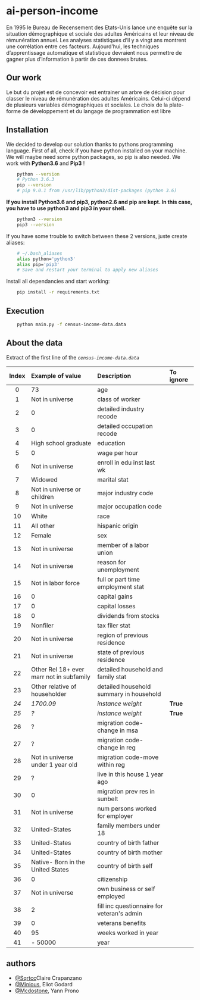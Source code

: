 # ai-person-income

En 1995 le Bureau de Recensement des Etats-Unis lance une enquête sur la situation
démographique et sociale des adultes Américains et leur niveau de rémunération annuel.
Les analyses statistiques d’il y a vingt ans montrent une corrélation entre ces facteurs.
Aujourd’hui, les techniques d’apprentissage automatique et statistique devraient nous
permettre de gagner plus d’information à partir de ces donnees brutes.


## Our work

Le but du projet est de concevoir est entrainer un arbre de décision pour classer le
niveau de rémunération des adultes Américains. Celui-ci dépend de plusieurs variables
démographiques et sociales.
Le choix de la plate-forme de développement et du langage de programmation est libre


## Installation

We decided to develop our solution thanks to pythons programming language. First of all, check if you have python installed on your machine. We will maybe need some python packages, so pip is also needed. We work with **Python3.6** and **Pip3** !
    
``` bash
    python --version
    # Python 3.6.3
    pip --version
    # pip 9.0.1 from /usr/lib/python3/dist-packages (python 3.6)
```

**If you install Python3.6 and pip3, python2.6 and pip are kept. In this case, you have to use python3 and pip3 in your shell.** 

``` bash
    python3 --version
    pip3 --version
```

If you have some trouble to switch between these 2 versions, juste create aliases:


``` bash
    # ~/.bash_aliases
    alias python='python3'
    alias pip='pip3'
    # Save and restart your terminal to apply new aliases
```

Install all dependancies and start working:
``` bash
    pip install -r requirements.txt
```


## Execution
``` bash
    python main.py -f census-income-data.data
```


## About the data

Extract of the first line of the *`census-income-data.data`*

| Index   | Example of value                             | Description                                  | To ignore |
|:-------:|:---------------------------------------------|:---------------------------------------------|:----------|
|    0    |   73                                         |   age                                        |           |
|    1    |   Not in universe                            |   class of worker                            |           |
|    2    |   0                                          |   detailed industry recode                   |           |
|    3    |   0                                          |   detailed occupation recode                 |           |
|    4    |   High school graduate                       |   education                                  |           |
|    5    |   0                                          |   wage per hour                              |           |
|    6    |   Not in universe                            |   enroll in edu inst last wk                 |           |
|    7    |   Widowed                                    |   marital stat                               |           |
|    8    |   Not in universe or children                |   major industry code                        |           |
|    9    |   Not in universe                            |   major occupation code                      |           |
|   10    |   White                                      |   race                                       |           |
|   11    |   All other                                  |   hispanic origin                            |           |
|   12    |   Female                                     |   sex                                        |           |
|   13    |   Not in universe                            |   member of a labor union                    |           |
|   14    |   Not in universe                            |   reason for unemployment                    |           |
|   15    |   Not in labor force                         |   full or part time employment stat          |           |
|   16    |   0                                          |   capital gains                              |           |
|   17    |   0                                          |   capital losses                             |           |
|   18    |   0                                          |   dividends from stocks                      |           |
|   19    |   Nonfiler                                   |   tax filer stat                             |           |
|   20    |   Not in universe                            |   region of previous residence               |           |
|   21    |   Not in universe                            |   state of previous residence                |           |
|   22    |   Other Rel 18+ ever marr not in subfamily   |   detailed household and family stat         |           |
|   23    |   Other relative of householder              |   detailed household summary in household    |           |
|   *24*  |   *1700.09*                                  |   *instance weight*                            | **True**  |
|   *25*  |   *?*                                        |   *instance weight*                            | **True**  |
|   26    |   ?                                          |   migration code-change in msa               |           |
|   27    |   ?                                          |   migration code-change in reg               |           |
|   28    |   Not in universe under 1 year old           |   migration code-move within reg             |           |
|   29    |   ?                                          |   live in this house 1 year ago              |           |
|   30    |   0                                          |   migration prev res in sunbelt              |           |
|   31    |   Not in universe                            |   num persons worked for employer            |           |
|   32    |   United-States                              |   family members under 18                    |           |
|   33    |   United-States                              |   country of birth father                    |           |
|   34    |   United-States                              |   country of birth mother                    |           |
|   35    |   Native- Born in the United States          |   country of birth self                      |           |
|   36    |   0                                          |   citizenship                                |           |
|   37    |   Not in universe                            |   own business or self employed              |           |
|   38    |   2                                          |   fill inc questionnaire for veteran's admin |           |
|   39    |   0                                          |   veterans benefits                          |           |
|   40    |   95                                         |   weeks worked in year                       |           |
|   41    |   - 50000                                    |   year                                       |           |


## authors

  - [@Sqrtcc](https://github.com/sqrtcc)Claire Crapanzano
  - [@Minious](https://github.com/minious), Eliot Godard
  - [@Mcdostone](https://github.com/Mcdostone), Yann Prono
